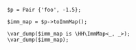 ```basic-usage.hack
$p = Pair {'foo', -1.5};

$imm_map = $p->toImmMap();

\var_dump($imm_map is \HH\ImmMap<_, _>);
\var_dump($imm_map);
```
